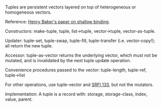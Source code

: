 Tuples are persistent vectors layered on top of heterogeneous or homogeneous vectors.

Reference: [Henry Baker's paper on shallow binding](http://home.pipeline.com/~hbaker1/ShallowBinding.html).

Constructors: make-tuple, tuple, list->tuple, vector->tuple, vector-as-tuple.

Updater:  tuple-set, tuple-swap, tuple-fill, tuple-transfer (i.e. vector-copy!);
all return the new tuple.

Accessor: tuple-as-vector returns the underlying vector, which must not be mutated,
and is invalidated by the next tuple update operation.

Convenience procedures passed to the vector: tuple-length, tuple-ref, tuple->list

For other operations, use tuple-vector and [SRFI 133](http://srfi.schemers.org/srfi-133/srfi-133.html),
but not the mutators.

Implementation:  A tuple is a record with: storage, storage-class, index, value, parent.
